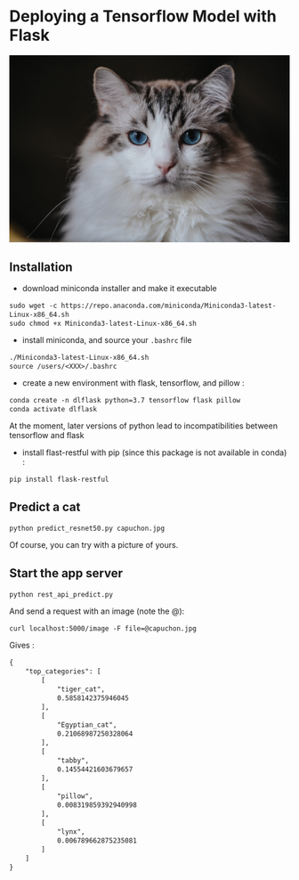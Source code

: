 # Deploying a Tensorflow Model with Flask

![](cat.jpg)

## Installation 

* download miniconda installer and make it executable
```
sudo wget -c https://repo.anaconda.com/miniconda/Miniconda3-latest-Linux-x86_64.sh
sudo chmod +x Miniconda3-latest-Linux-x86_64.sh
```
* install miniconda, and source your `.bashrc` file
```
./Miniconda3-latest-Linux-x86_64.sh 
source /users/<XXX>/.bashrc
```
* create a new environment with flask, tensorflow, and pillow :  

```
conda create -n dlflask python=3.7 tensorflow flask pillow
conda activate dlflask
```

At the moment, later versions of python lead to incompatibilities 
between tensorflow and flask

* install flast-restful with pip 
(since this package is not available in conda) : 

```
pip install flask-restful
```

## Predict a cat

```
python predict_resnet50.py capuchon.jpg
```

Of course, you can try with a picture of yours.


## Start the app server

```
python rest_api_predict.py
```

And send a request with an image (note the @):

```
curl localhost:5000/image -F file=@capuchon.jpg
```

Gives : 

```
{
    "top_categories": [
        [
            "tiger_cat",
            0.5858142375946045
        ],
        [
            "Egyptian_cat",
            0.21068987250328064
        ],
        [
            "tabby",
            0.14554421603679657
        ],
        [
            "pillow",
            0.008319859392940998
        ],
        [
            "lynx",
            0.006789662875235081
        ]
    ]
}
```